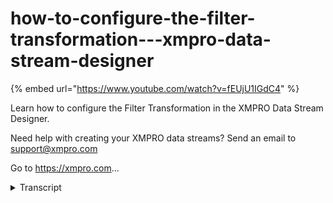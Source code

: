 # how-to-configure-the-filter-transformation---xmpro-data-stream-designer
{% embed url="https://www.youtube.com/watch?v=fEUjU1IGdC4" %}



Learn how to configure the Filter Transformation in the XMPRO Data Stream Designer. 

Need help with creating your XMPRO data streams? Send an email to support@xmpro.com 

Go to https://xmpro.com...
<details>
<summary>Transcript</summary>Learn how to configure the Filter Transformation in the XMPRO Data Stream Designer. 

Need help with creating your XMPRO data streams? Send an email to support@xmpro.com 

Go to https://xmpro.com...
what we are going to do here is look at

how to set up and configure the filter

transformation agent

this agent allows for incoming data to

be filtered according to the conditions

defined by a user i have already set up

and configured

an event simulator agent which will

simulate temperature readings from a

sensor

i am only interested in readings higher

than 50 degrees celsius

anything lower than that should be

disregarded

i have also added an event printer to

the canvas

which will allow us to see what the

filter data looks like

go to the toolbox and search for filter

you will find it under transformations

click on the agent

and drag it to the canvas

connect the output endpoint of the event

simulator agent to the input endpoint of

the filter

note that the filter has two other

endpoints

the output endpoint is for when the

condition specified holds true

the false endpoint is for when the

conditions specified does not hold true

you are only required to connect the

output endpoint to another agent

so i'm going to go ahead and connect the

output endpoint of the filter agent to

the input endpoint of the event printer

agent

also note that a default name has been

assigned to the filter agent

you can rename this agent by clicking on

the white space and start typing

click somewhere else on the canvas and

click save

double click on your agent

this is where you will be configuring

your filter

first make sure you're using the correct

collection

if not select another collection from

the drop down

next i want to configure my filter note

that the default group has already been

added for you

to add a condition click on the plus and

click on add condition

next select the field you want to apply

the filter to

which in our case is temperature

select your equation i'm going to select

is greater than

and then i'm going to add my value which

is 50.

click apply click

save now i want to run my stream so i'm

going to click on publish

to view the live data click on live view

and select your event printer

click save

now that the data coming through is all

above 50 degrees

to expand the page click on maximize
</details>